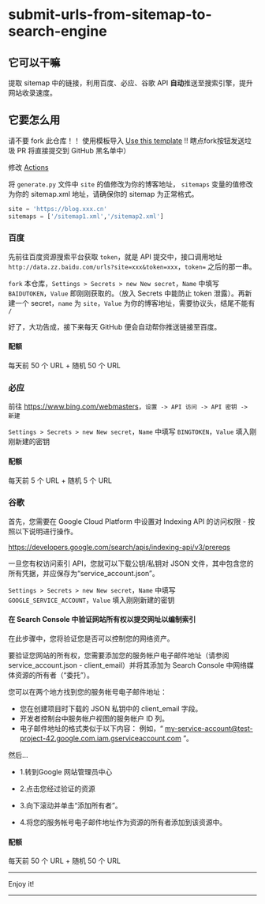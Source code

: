 # submit-urls-from-sitemap-to-search-engine

## 它可以干嘛

提取 sitemap 中的链接，利用百度、必应、谷歌 API **自动**推送至搜索引擎，提升网站收录速度。

## 它要怎么用

请不要 fork 此仓库！！ 使用模板导入 [Use this template](https://github.com/MHG-LAB/submit-urls-from-sitemap-to-search-engine/generate) !! 瞎点fork按钮发送垃圾 PR 将直接提交到 GitHub 黑名单中）

修改 [Actions](https://github.com/MHG-LAB/submit-urls-from-sitemap-to-search-engine/blob/main/.github/workflows/push.yml#L12)

将 `generate.py` 文件中 `site` 的值修改为你的博客地址， `sitemaps` 变量的值修改为你的 sitemap.xml 地址，请确保你的 sitemap 为正常格式。

```py
site = 'https://blog.xxx.cn'
sitemaps = ['/sitemap1.xml','/sitemap2.xml']
```

### 百度

先前往百度资源搜索平台获取 `token`，就是 API 提交中，接口调用地址 `http://data.zz.baidu.com/urls?site=xxx&token=xxx`，`token=` 之后的那一串。

`fork` 本仓库，`Settings > Secrets > new New secret`，`Name` 中填写 `BAIDUTOKEN`，`Value` 即刚刚获取的。（放入 Secrets 中能防止 token 泄露）。再新建一个 secret，`name` 为 `site`，`Value` 为你的博客地址，需要协议头，结尾不能有 `/`

好了，大功告成，接下来每天 GitHub 便会自动帮你推送链接至百度。

#### 配额

每天前 50 个 URL + 随机 50 个 URL

### 必应

前往 <https://www.bing.com/webmasters>，`设置 -> API 访问 -> API 密钥 -> 新建`

`Settings > Secrets > new New secret`，`Name` 中填写 `BINGTOKEN`，`Value` 填入刚刚新建的密钥

#### 配额

每天前 5 个 URL + 随机 5 个 URL

### 谷歌

首先，您需要在 Google Cloud Platform 中设置对 Indexing API 的访问权限 - 按照以下说明进行操作。

https://developers.google.com/search/apis/indexing-api/v3/prereqs

一旦您有权访问索引 API，您就可以下载公钥/私钥对 JSON 文件，其中包含您的所有凭据，并应保存为“service_account.json”。

`Settings > Secrets > new New secret`，`Name` 中填写 `GOOGLE_SERVICE_ACCOUNT`，`Value` 填入刚刚新建的密钥

#### 在 Search Console 中验证网站所有权以提交网址以编制索引

在此步骤中，您将验证您是否可以控制您的网络资产。

要验证您网站的所有权，您需要添加您的服务帐户电子邮件地址（请参阅 service_account.json - client_email）并将其添加为 Search Console 中网络媒体资源的所有者（“委托”）。

您可以在两个地方找到您的服务帐号电子邮件地址：

- 您在创建项目时下载的 JSON 私钥中的 client_email 字段。
- 开发者控制台中服务帐户视图的服务帐户 ID 列。
- 电子邮件地址的格式类似于以下内容：
例如，“ my-service-account@test-project-42.google.com.iam.gserviceaccount.com ”。

然后...

- 1.转到Google 网站管理员中心

- 2.点击您经过验证的资源

- 3.向下滚动并单击“添加所有者”。

- 4.将您的服务帐号电子邮件地址作为资源的所有者添加到该资源中。

#### 配额

每天前 50 个 URL + 随机 50 个 URL

---

Enjoy it!

---
